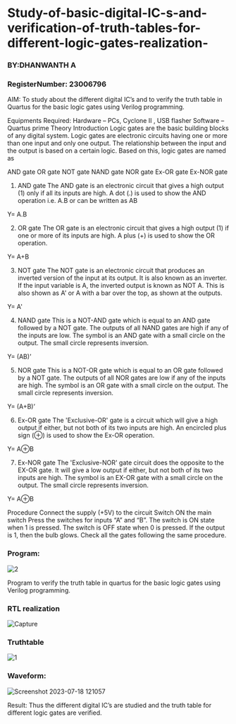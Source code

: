 # Study-of-basic-digital-IC-s-and-verification-of-truth-tables-for-different-logic-gates-realization-
### BY:DHANWANTH A
### RegisterNumber:  23006796
 AIM:
To study about the different digital IC’s and to verify the truth table in Quartus for the basic logic gates using Verilog programming.

Equipments Required:
Hardware – PCs, Cyclone II , USB flasher
Software – Quartus prime
Theory
Introduction
Logic gates are the basic building blocks of any digital system. Logic gates are electronic circuits having one or more than one input and only one output. The relationship between the input and the output is based on a certain logic. Based on this, logic gates are named as

AND gate
OR gate
NOT gate
NAND gate
NOR gate
Ex-OR gate
Ex-NOR gate
1) AND gate
The AND gate is an electronic circuit that gives a high output (1) only if all its inputs are high. A dot (.) is used to show the AND operation i.e. A.B or can be written as AB

Y= A.B

2) OR gate
The OR gate is an electronic circuit that gives a high output (1) if one or more of its inputs are high. A plus (+) is used to show the OR operation.

Y= A+B

3) NOT gate
The NOT gate is an electronic circuit that produces an inverted version of the input at its output. It is also known as an inverter. If the input variable is A, the inverted output is known as NOT A. This is also shown as A' or A with a bar over the top, as shown at the outputs.

Y= A'

4) NAND gate
This is a NOT-AND gate which is equal to an AND gate followed by a NOT gate. The outputs of all NAND gates are high if any of the inputs are low. The symbol is an AND gate with a small circle on the output. The small circle represents inversion.

Y= (AB)’

5) NOR gate
This is a NOT-OR gate which is equal to an OR gate followed by a NOT gate. The outputs of all NOR gates are low if any of the inputs are high. The symbol is an OR gate with a small circle on the output. The small circle represents inversion.

Y= (A+B)’

6) Ex-OR gate
The 'Exclusive-OR' gate is a circuit which will give a high output if either, but not both of its two inputs are high. An encircled plus sign (⊕) is used to show the Ex-OR operation.

Y= A⊕B

7) Ex-NOR gate
The 'Exclusive-NOR' gate circuit does the opposite to the EX-OR gate. It will give a low output if either, but not both of its two inputs are high. The symbol is an EX-OR gate with a small circle on the output. The small circle represents inversion.

Y= A⊕B

Procedure
Connect the supply (+5V) to the circuit
Switch ON the main switch
Press the switches for inputs “A” and “B”. The switch is ON state when 1 is pressed. The switch is OFF state when 0 is pressed.
If the output is 1, then the bulb glows.
Check all the gates following the same procedure.
### Program:

![2](https://github.com/Srivatsan0405/Study-of-basic-digital-IC-s-and-verification-of-truth-tables-for-different-logic-gates-realization-/assets/139841630/83df74fc-94a1-4129-b4c6-43e135fbda9a)


Program to verify the truth table in quartus for the basic logic gates using Verilog programming.

### RTL realization

![Capture](https://github.com/Srivatsan0405/Study-of-basic-digital-IC-s-and-verification-of-truth-tables-for-different-logic-gates-realization-/assets/139841630/7879a435-aebb-4fbc-a4fb-0fe536b02aa8)


### Truthtable

![1](https://github.com/Srivatsan0405/Study-of-basic-digital-IC-s-and-verification-of-truth-tables-for-different-logic-gates-realization-/assets/139841630/9245eac3-c612-4bdf-8320-7cb91c2f9860)

### Waveform:
![Screenshot 2023-07-18 121057](https://github.com/Srivatsan0405/Study-of-basic-digital-IC-s-and-verification-of-truth-tables-for-different-logic-gates-realization-/assets/139841630/ef0cd730-4a32-4b43-af04-5aa3f76fbc6e)




Result:
Thus the different digital IC’s are studied and the truth table for different logic gates are verified.
